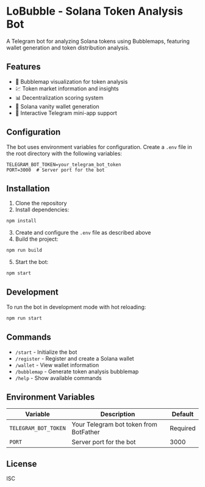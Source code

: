 # LoBubble - Solana Token Analysis Bot

A Telegram bot for analyzing Solana tokens using Bubblemaps, featuring wallet generation and token distribution analysis.

## Features

- 🫧 Bubblemap visualization for token analysis
- 💹 Token market information and insights
- 📊 Decentralization scoring system
- 👛 Solana vanity wallet generation
- 📱 Interactive Telegram mini-app support

## Configuration

The bot uses environment variables for configuration. Create a `.env` file in the root directory with the following variables:

```env
TELEGRAM_BOT_TOKEN=your_telegram_bot_token
PORT=3000  # Server port for the bot
```

## Installation

1. Clone the repository
2. Install dependencies:
```bash
npm install
```

3. Create and configure the `.env` file as described above
4. Build the project:
```bash
npm run build
```

5. Start the bot:
```bash
npm start
```

## Development

To run the bot in development mode with hot reloading:
```bash
npm run start
```

## Commands

- `/start` - Initialize the bot
- `/register` - Register and create a Solana wallet
- `/wallet` - View wallet information
- `/bubblemap` - Generate token analysis bubblemap
- `/help` - Show available commands

## Environment Variables

| Variable | Description | Default |
|----------|-------------|---------|
| `TELEGRAM_BOT_TOKEN` | Your Telegram bot token from BotFather | Required |
| `PORT` | Server port for the bot | 3000 |

## License

ISC 